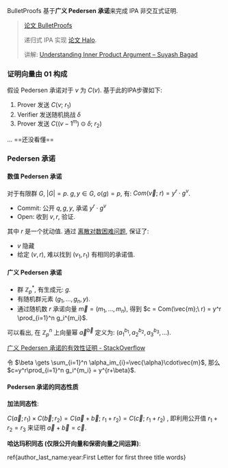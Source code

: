 BulletProofs 基于**广义 Pedersen 承诺**来完成 IPA 非交互式证明. 

> [论文 BulletProofs](../文档/BulletProofs.pdf)
> 
> 递归式 IPA 实现 [论文 Halo](../文档/Halo.pdf). 
> 
> 讲解: [Understanding Inner Product Argument – Suyash Bagad](https://suyash67.github.io/homepage/project/2020/06/28/inner-product-argument.html)

### 证明向量由 01 构成

假设 Pedersen 承诺对于 $v$ 为 $C(v)$. 基于此的IPA步骤如下:

1. Prover 发送 $C(v;\ r_{1})$
2. Verifier 发送随机挑战 $\delta$
3. Prover 发送 $C((v-1^{m})\odot \delta;\ r_{2})$

... ==还没看懂==

### Pedersen 承诺

#### 数值 Pedersen 承诺

对于有限群 $G,\ \vert G\vert =p$. $g, y\in G$, $o(g)=p$, 有: $Com(\vec{v};\ r)=y^{r} \cdot g^{v}$.

- Commit: 公开 $q, g, y$, 承诺 $y^{r}\cdot g^{v}$
- Open: 收到 $v,r$, 验证.

其中 $r$ 是一个扰动值. 通过 [离散对数困难问题](../../../../../Math/数论/欧拉定理.md), 保证了:
- $v$ 隐藏
- 给定 $(v, r)$, 难以找到 $(v_{1}, r_{1})$ 有相同的承诺值.

#### 广义 Pedersen 承诺

-   群 $\mathbb{Z}_p^*$, 有生成元: $g$.
-   有随机群元素 $(g_1,\dots,g_n,y)$.
-   通过随机数 $r$ 承诺向量 $\vec{m} = (m_1,\dots, m_n)$, 得到 $c = Com(\vec{m};\ r) = y^r \prod_{i=1}^n g_i^{m_i}$.

可以看出, 在 $\mathbb{Z}_{p}^{n}$ 上向量幂 $\vec{a}^\vec{b}$ 定义为: $(a_{1}^{b_{1}}, a_{2}^{b_{2}} ,a_{3}^{b_{3}},\dots )$.

[广义 Pedersen 承诺的有效性证明 - StackOverflow](https://crypto.stackexchange.com/questions/55955/using-pedersen-commitment-for-a-vector)

令 $\beta \gets \sum_{i=1}^n \alpha_im_{i}=\vec{\alpha}\cdot\vec{m}$, 那么 $c=y^r\prod_{i=1}^n g_i^{m_i} = y^{r+\beta}$.

#### Pedersen 承诺的同态性质

**加法同态性**: 

$C(\vec{a};r_{1})\times C(\vec{b}; r_{2})=C(\vec{a}+\vec{b};\ r_{1}+r_{2})=C(\vec{c};\ r_{1}+r_{2})$ , 即利用公开值 $r_{1}+r_{2}=r_{3}$ 来证明 $\vec{a}+\vec{b}=\vec{c}$.


**哈达玛积同态 (仅限公开向量和保密向量之间运算)**:


ref{author_last_name:year:First Letter for first three title words}